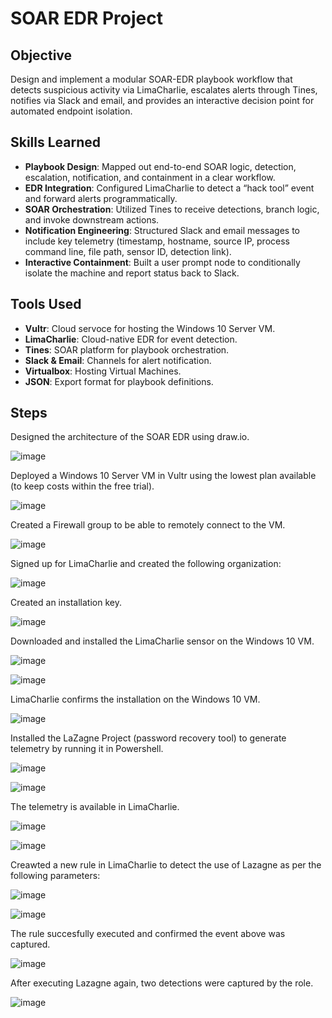 # SOAR EDR Project


## Objective
Design and implement a modular SOAR-EDR playbook workflow that detects suspicious activity via LimaCharlie, escalates alerts through Tines, notifies via Slack and email, and provides an interactive decision point for automated endpoint isolation.

## Skills Learned

- **Playbook Design**: Mapped out end-to-end SOAR logic, detection, escalation, notification, and containment in a clear workflow.
- **EDR Integration**: Configured LimaCharlie to detect a “hack tool” event and forward alerts programmatically.
- **SOAR Orchestration**: Utilized Tines to receive detections, branch logic, and invoke downstream actions.
- **Notification Engineering**: Structured Slack and email messages to include key telemetry (timestamp, hostname, source IP, process command line, file path, sensor ID, detection link).
- **Interactive Containment**: Built a user prompt node to conditionally isolate the machine and report status back to Slack.

## Tools Used

- **Vultr**: Cloud servoce for hosting the Windows 10 Server VM.
- **LimaCharlie**: Cloud-native EDR for event detection.
- **Tines**: SOAR platform for playbook orchestration.
- **Slack & Email**: Channels for alert notification.
- **Virtualbox**: Hosting Virtual Machines.
- **JSON**: Export format for playbook definitions.

## Steps

Designed the architecture of the SOAR EDR using draw.io.

![image](https://github.com/user-attachments/assets/b4b38889-980b-483a-9caf-0498a3fa86f0)

Deployed a Windows 10 Server VM in Vultr using the lowest plan available (to keep costs within the free trial).

![image](https://github.com/user-attachments/assets/414ea4ab-d081-407a-a9ae-843fa811986a)

Created a Firewall group to be able to remotely connect to the VM.

![image](https://github.com/user-attachments/assets/f01d3c7c-70a2-48dd-920c-8be16e5cfb03)



Signed up for LimaCharlie and created the following organization:

![image](https://github.com/user-attachments/assets/e4a648f3-92d4-49e1-b822-460f078d0adb)

Created an installation key.

![image](https://github.com/user-attachments/assets/9798b2aa-b4c7-4670-b50d-f26d5bc50278)

Downloaded and installed the LimaCharlie sensor on the Windows 10 VM.

![image](https://github.com/user-attachments/assets/e2aca47e-7c15-4ddd-a3fd-e181f7c0f08b)

![image](https://github.com/user-attachments/assets/c8646535-8ae6-42ca-bd34-be6fca10309c)

LimaCharlie confirms the installation on the Windows 10 VM.

![image](https://github.com/user-attachments/assets/85beaebf-55dd-4201-9a35-9fb6fbdea66d)

Installed the LaZagne Project (password recovery tool) to generate telemetry by running it in Powershell.

![image](https://github.com/user-attachments/assets/2fb9485b-7250-45db-bffe-4e954218ff39)

![image](https://github.com/user-attachments/assets/9c29dde8-9a44-4523-a389-f031ba364690)

The telemetry is available in LimaCharlie.

![image](https://github.com/user-attachments/assets/a304f4de-9969-4986-ae23-de7b4ab42e7a)

![image](https://github.com/user-attachments/assets/dfaae889-45ad-4cf3-8724-1cccc3e92b03)

Creawted a new rule in LimaCharlie to detect the use of Lazagne as per the following parameters:

![image](https://github.com/user-attachments/assets/5bf1ee86-d55b-4919-9d33-1617fb677c8e)

![image](https://github.com/user-attachments/assets/efa357b3-2a60-43a1-9c55-6b0792346a9c)

The rule succesfully executed and confirmed the event above was captured.

![image](https://github.com/user-attachments/assets/655a1e39-9de1-4efc-b846-82fd6b537718)

After executing Lazagne again, two detections were captured by the role.

![image](https://github.com/user-attachments/assets/4f975882-2296-4738-820c-3aa24d92cbaf)
